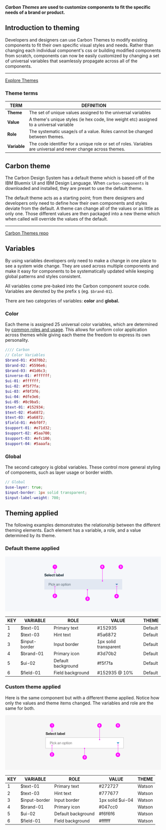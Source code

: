 **_Carbon Themes_ are used to customize components to fit the specific needs of a brand or product.**


## Introduction to theming

Developers and designers can use Carbon Themes to modify existing components to fit their own specific visual styles and needs. Rather than changing each individual component's css or building modified components from scratch, components can now be easily customized by changing a set of universal variables that seamlessly propagate across all of the components.

***
<a href="http://themes.carbondesignsystem.com/" target="_blank">Explore Themes</a>


### Theme terms

TERM | DEFINITION
-----|-----------
**Theme** | The set of unique values assigned to the universal variables
**Value** | A theme's unique styles (ie hex code, line weight etc) assigned to a universal variable
**Role** | The systematic usage/s of a value. Roles cannot be changed between themes.
**Variable** | The code identifier for a unique role or set of roles. Variables are universal and never change across themes.


## Carbon theme

The Carbon Design System has a default theme which is based off of the IBM Bluemix UI and IBM Design Language. When `carbon-components` is downloaded and installed, they are preset to use the default theme.

The default theme acts as a starting point; from there designers and developers only need to define how their own components and styles deviate from the default. A theme can change all of the values or as little as only one. Those different values are then packaged into a new theme which when called will override the values of the default.


***
[Carbon Themes repo](https://github.com/carbon-design-system/carbon-themes)


## Variables
By using variables developers only need to make a change in one place to see a system wide change. They are used across multiple components and make it easy for components to be systematically updated while keeping global patterns and styles consistent.

All variables come pre-baked into the Carbon component source code. Variables are denoted by the prefix `$` (eg. `$brand-01`).

There are two categories of variables: **color** and **global.**


### Color

Each theme is assigned 25 universal color variables, which are determined by [common roles and usage](http://www.carbondesignsystem.com/style/colors/usage). This allows for uniform color application across themes while giving each theme the freedom to express its own personality.


```scss
//// Carbon
// Color Variables
$brand-01: #3d70b2;
$brand-02: #5596e6;
$brand-03: #41d6c3;
$inverse-01: #ffffff;
$ui-01: #ffffff;
$ui-02: #f5f7fa;
$ui-03: #f0f3f6;
$ui-04: #dfe3e6;
$ui-05: #8c9ba5;
$text-01: #152934;
$text-02: #5a6872;
$text-03: #5a6872;
$field-01: #ebf0f7;
$support-01: #e71d32;
$support-02: #5aa700;
$support-03: #efc100;
$support-04: #5aaafa;
```

### Global
The second category is global variables. These control more general styling of components, such as layer usage or border width.

```scss
// Global
$use-layer: true;
$input-border: 1px solid transparent;
$input-label-weight: 700;
```

## Theming applied
The following examples demonstrates the relationship between the different theming elements. Each element has a variable, a role, and a value determined by its theme.

### Default theme applied

![Default theme applied](images/theme-1.png)

| KEY | VARIABLE            | ROLE               | VALUE                 | THEME   |
|-----|---------------------|--------------------|-----------------------|---------|
| 1   | $text-01            | Primary text       | #152935               | Default |
| 2   | $text-03            | Hint text          | #5a6872               | Default |
| 3   | $input-border       | Input border       | 1px solid transparent | Default |
| 4   | $brand-01           | Primary icon       | #3d70b2              | Default |
| 5   | $ui-02              | Default background | #f5f7fa               | Default |
| 6   | $field-01           | Field background   | #152935 @ 10%         | Default |




### Custom theme applied

Here is the same component but with a different theme applied. Notice how only the values and theme items changed. The variables and role are the same for both.

![Custom theme applied](images/theme-2.png)


| KEY | VARIABLE            | ROLE               | VALUE            | THEME  |
|-----|---------------------|--------------------|------------------|--------|
| 1   | $text-01            | Primary text       | #272727          | Watson |
| 2   | $text-03            | Hint text          | #777677          | Watson |
| 3   | $input-border       | Input border       | 1px solid $ui-04 | Watson |
| 4   | $brand-01           | Primary icon       | #047cc0          | Watson |
| 5   | $ui-02              | Default background | #f6f6f6          | Watson |
| 6   | $field-01           | Field background   | #ffffff          | Watson |
